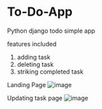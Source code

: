 # To-Do-App

Python django todo simple app


features included

1. adding task
2. deleting task
3. striking completed task


Landing Page
![image](https://user-images.githubusercontent.com/43040400/192232885-ade9a2d5-0ce1-41bb-9cbf-38048235364c.png)


Updating task page 
![image](https://user-images.githubusercontent.com/43040400/192233114-e82d49a2-75fa-4724-8b36-427a7154f059.png)

